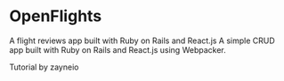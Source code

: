 # OpenFlights

A flight reviews app built with Ruby on Rails and React.js
A simple CRUD app built with Ruby on Rails and React.js using Webpacker.

Tutorial by zayneio 
